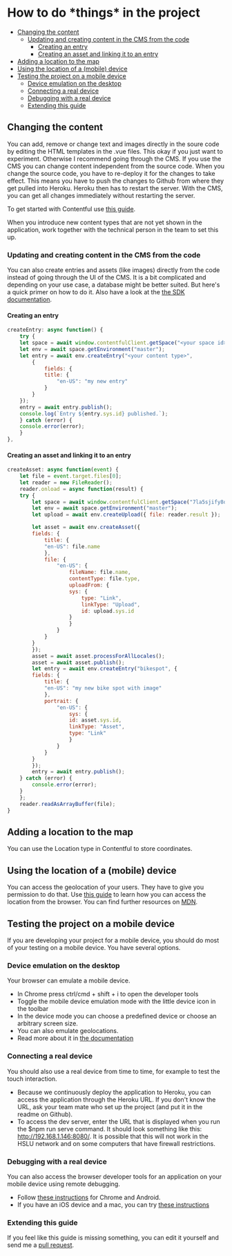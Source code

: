 # How to do \*things\* in the project <!-- omit in toc --> 
- [Changing the content](#changing-the-content)
  - [Updating and creating content in the CMS from the code](#updating-and-creating-content-in-the-cms-from-the-code)
    - [Creating an entry](#creating-an-entry)
    - [Creating an asset and linking it to an entry](#creating-an-asset-and-linking-it-to-an-entry)
- [Adding a location to the map](#adding-a-location-to-the-map)
- [Using the location of a (mobile) device](#using-the-location-of-a-mobile-device)
- [Testing the project on a mobile device](#testing-the-project-on-a-mobile-device)
  - [Device emulation on the desktop](#device-emulation-on-the-desktop)
  - [Connecting a real device](#connecting-a-real-device)
  - [Debugging with a real device](#debugging-with-a-real-device)
  - [Extending this guide](#extending-this-guide)

## Changing the content
You can add, remove or change text and images directly in the soure code by editing the HTML templates in the .vue files.
This okay if you just want to experiment. Otherwise I recommend going through the CMS. If you use the CMS you can change content independent from the source code. When you change the source code, you have to re-deploy it for the changes to take effect. This means you have to push the changes to Github from where they get pulled into Heroku. Heroku then has to restart the server. With the CMS, you can get all changes immediately without restarting the server.

To get started with Contentful use [this guide](https://www.contentful.com/r/knowledgebase/contentful-101/). 

When you introduce new content types that are not yet shown in the application, work together with the technical person in the team to set this up.

### Updating and creating content in the CMS from the code
You can also create entries and assets (like images) directly from the code instead of going through the UI of the CMS. It is a bit complicated and depending on your use case, a database might be better suited. But here's a quick primer on how to do it. Also have a look at the [the SDK documentation](https://contentful.github.io/contentful-management.js/contentful-management/5.10.0/Entry.html#.update).

#### Creating an entry
```javascript
createEntry: async function() {
    try {
    let space = await window.contentfulClient.getSpace("<your space id>");
    let env = await space.getEnvironment("master");
    let entry = await env.createEntry("<your content type>",
        {
            fields: {
            title: {
                "en-US": "my new entry"
            }
        }
    });
    entry = await entry.publish();
    console.log(`Entry ${entry.sys.id} published.`);
    } catch (error) {
    console.error(error);
    }
},
```
#### Creating an asset and linking it to an entry
```javascript
createAsset: async function(event) {
    let file = event.target.files[0];
    let reader = new FileReader();
    reader.onload = async function(result) {
    try {
        let space = await window.contentfulClient.getSpace("7la5sjify8om");
        let env = await space.getEnvironment("master");
        let upload = await env.createUpload({ file: reader.result });

        let asset = await env.createAsset({
        fields: {
            title: {
            "en-US": file.name
            },
            file: {
                "en-US": {
                    fileName: file.name,
                    contentType: file.type,
                    uploadFrom: {
                    sys: {
                        type: "Link",
                        linkType: "Upload",
                        id: upload.sys.id
                    }
                    }
                }
            }
        }
        });
        asset = await asset.processForAllLocales();
        asset = await asset.publish();
        let entry = await env.createEntry("bikespot", {
        fields: {
            title: {
            "en-US": "my new bike spot with image"
            },
            portrait: {
                "en-US": {
                    sys: {
                    id: asset.sys.id,
                    linkType: "Asset",
                    type: "Link"
                    }
                }
            }
        }
        });
        entry = await entry.publish();
    } catch (error) {
        console.error(error);
    }
    };
    reader.readAsArrayBuffer(file);
}
```
## Adding a location to the map
You can use the Location type in Contentful to store coordinates.

## Using the location of a (mobile) device
You can access the geolocation of your users. They have to give you permission to do that.
Use [this guide](https://developers.google.com/maps/documentation/javascript/geolocation) to learn how you can access the location from the browser. You can find further resources on [MDN](https://developer.mozilla.org/en-US/docs/Web/API/Geolocation_API).

## Testing the project on a mobile device
If you are developing your project for a mobile device, you should do most of your testing on a mobile device. You have several options.

### Device emulation on the desktop
Your browser can emulate a mobile device.
* In Chrome press ctrl/cmd + shift + i to open the developer tools
* Toggle the mobile device emulation mode with the little device icon in the toolbar
* In the device mode you can choose a predefined device or choose an arbitrary screen size.
* You can also emulate geolocations.
* Read more about it in [the documentation](https://developers.google.com/web/tools/chrome-devtools/device-mode/)

### Connecting a real device
You should also use a real device from time to time, for example to test the touch interaction.
* Because we continuously deploy the application to Heroku, you can access the application through the Heroku URL. If you don't know the URL, ask your team mate who set up the project (and put it in the readme on Github).
* To access the dev server, enter the URL that is displayed when you run the $npm run serve command. It should look something like this: http://192.168.1.146:8080/. It is possible that this will not work in the HSLU network and on some computers that have firewall restrictions.

### Debugging with a real device
You can also access the browser developer tools for an application on your mobile device using remote debugging. 
* Follow [these instructions](https://developers.google.com/web/tools/chrome-devtools/remote-debugging/) for Chrome and Android.
* If you have an iOS device and a mac, you can try [these instructions](https://appletoolbox.com/2014/05/use-web-inspector-debug-mobile-safari/)

### Extending this guide
If you feel like this guide is missing something, you can edit it yourself and send me a [pull request](https://help.github.com/articles/about-pull-requests/). 